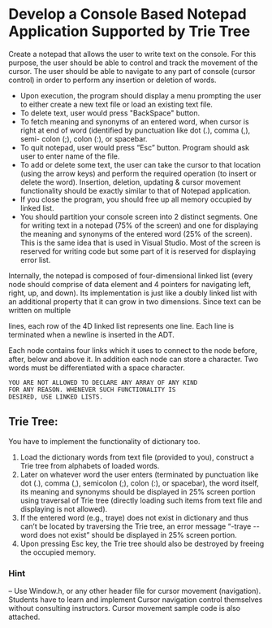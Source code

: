 # Develop a Console Based Notepad Application Supported by Trie Tree

Create a notepad that allows the user to write text on the console. For this purpose,
the user should be able to control and track the movement of the cursor. The user
should be able to navigate to any part of console (cursor control) in order to
perform any insertion or deletion of words.

- Upon execution, the program should display a menu prompting the user to
    either create a new text file or load an existing text file.
- To delete text, user would press "BackSpace" button.
- To fetch meaning and synonyms of an entered word, when cursor is right
    at end of word (identified by punctuation like dot (.), comma (,), semi-
    colon (;), colon (:), or spacebar.
- To quit notepad, user would press “Esc” button. Program should ask user
    to enter name of the file.
- To add or delete some text, the user can take the cursor to that location
    (using the arrow keys) and perform the required operation (to insert or
    delete the word). Insertion, deletion, updating & cursor movement
    functionality should be exactly similar to that of Notepad application.
- If you close the program, you should free up all memory occupied by
    linked list.
- You should partition your console screen into 2 distinct segments. One for
    writing text in a notepad (75% of the screen) and one for displaying the
    meaning and synonyms of the entered word (25% of the screen). This is
    the same idea that is used in Visual Studio. Most of the screen is reserved
    for writing code but some part of it is reserved for displaying error list.

Internally, the notepad is composed of four-dimensional linked list (every node
should comprise of data element and 4 pointers for navigating left, right, up, and
down). Its implementation is just like a doubly linked list with an additional
property that it can grow in two dimensions. Since text can be written on multiple


lines, each row of the 4D linked list represents one line. Each line is terminated
when a newline is inserted in the ADT.

Each node contains four links which it uses to connect to the node before,
after, below and above it. In addition each node can store a character. Two
words must be differentiated with a space character.

```
YOU ARE NOT ALLOWED TO DECLARE ANY ARRAY OF ANY KIND
FOR ANY REASON. WHENEVER SUCH FUNCTIONALITY IS
DESIRED, USE LINKED LISTS.
```

## Trie Tree:
You have to implement the functionality of dictionary too.

1. Load the dictionary words from text file (provided to you), construct a Trie
    tree from alphabets of loaded words.
2. Later on whatever word the user enters (terminated by punctuation like dot
    (.), comma (,), semicolon (;), colon (:), or spacebar), the word itself, its
    meaning and synonyms should be displayed in 25% screen portion using
    traversal of Trie tree (directly loading such items from text file and
    displaying is not allowed).
3. If the entered word (e.g., traye) does not exist in dictionary and thus can’t
    be located by traversing the Trie tree, an error message “-traye -- word
    does not exist” should be displayed in 25% screen portion.
4. Upon pressing Esc key, the Trie tree should also be destroyed by freeing
    the occupied memory.

### Hint
 – Use Window.h, or any other header file for cursor movement (navigation).
Students have to learn and implement Cursor navigation control themselves
without consulting instructors. Cursor movement sample code is also attached.


